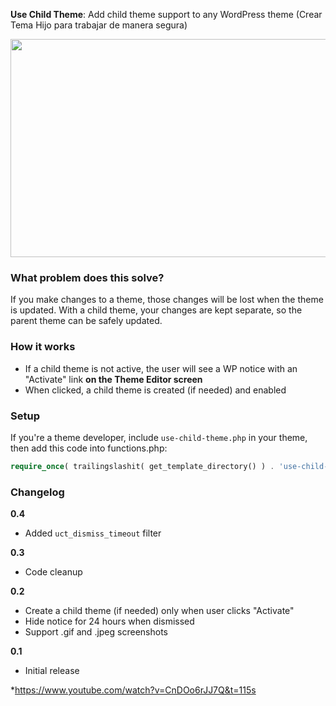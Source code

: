 **Use Child Theme**: Add child theme support to any WordPress theme (Crear Tema Hijo para trabajar de manera segura)

<img src="http://i.imgur.com/XqYZcTA.png" width="680" height="349" />

### What problem does this solve?
If you make changes to a theme, those changes will be lost when the theme is updated.
With a child theme, your changes are kept separate, so the parent theme can be safely updated.

### How it works

* If a child theme is not active, the user will see a WP notice with an "Activate" link **on the Theme Editor screen**
* When clicked, a child theme is created (if needed) and enabled

### Setup

If you're a theme developer, include `use-child-theme.php` in your theme, then add this code into functions.php:

```php
require_once( trailingslashit( get_template_directory() ) . 'use-child-theme.php' );
```

### Changelog

**0.4**
* Added `uct_dismiss_timeout` filter

**0.3**
* Code cleanup

**0.2**
* Create a child theme (if needed) only when user clicks "Activate"
* Hide notice for 24 hours when dismissed
* Support .gif and .jpeg screenshots

**0.1**
* Initial release

*https://www.youtube.com/watch?v=CnDOo6rJJ7Q&t=115s
